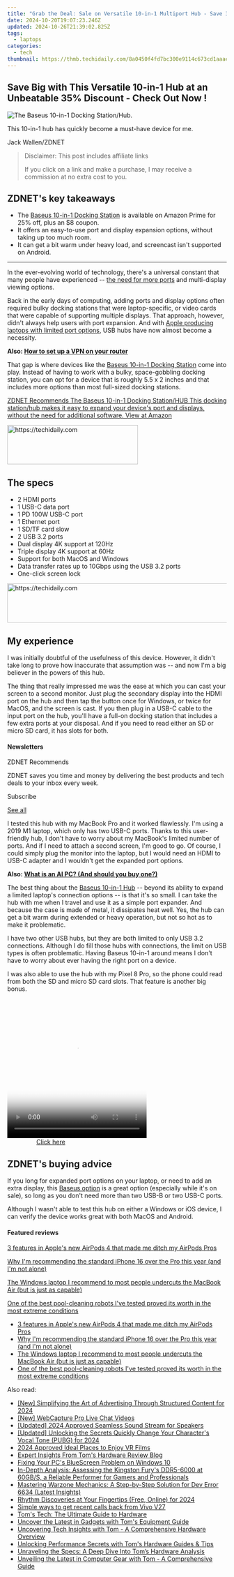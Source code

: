 ```yaml
---
title: "Grab the Deal: Sale on Versatile 10-in-1 Multiport Hub - Save 35%% Today![Shop at TechDeals.com]"
date: 2024-10-20T19:07:23.246Z
updated: 2024-10-26T21:39:02.825Z
tags:
  - laptops
categories:
  - tech
thumbnail: https://thmb.techidaily.com/8a0450f4fd7bc300e9114c673cd1aaae00e28e53efb0dd838d2ce71919e2b2da.jpg
---
```


## Save Big with This Versatile 10-in-1 Hub at an Unbeatable 35% Discount - Check Out Now !

![The Baseus 10-in-1 Docking Station/Hub.](https://www.zdnet.com/a/img/resize/533429bcefaf378f2233f0d0010245b86726416c/2024/02/27/8e646f4f-b5f6-4364-92c9-501615a413c7/10in1hero.jpg?auto=webp&width=1280)

This 10-in-1 hub has quickly become a must-have device for me.

Jack Wallen/ZDNET

>  Disclaimer: This post includes affiliate links
>
>  If you click on a link and make a purchase, I may receive a commission at no extra cost to you.
>

## ZDNET's key takeaways

* The [Baseus 10-in-1 Docking Station](https://buy.geni.us/Proxy.ashx?TSID=368250&GR%5FURL=https%3A%2F%2Fwww.amazon.com%2FBaseus-Docking-Station-Monitor-Ethernet%2Fdp%2FB0CJBSS7Z9%3Ftag%3Dzd-buy-button-20%26ascsubtag%3D%5F%5FCOM%5FCLICK%5FID%5F%5F%7Ca2c6ced0-c78a-4e7b-9cf8-d6c4af58990d%7Cdtp&dtb=1) is available on Amazon Prime for 25% off, plus an $8 coupon.
* It offers an easy-to-use port and display expansion options, without taking up too much room.
* It can get a bit warm under heavy load, and screencast isn't supported on Android.

---

In the ever-evolving world of technology, there's a universal constant that many people have experienced -- [the need for more ports](https://www.zdnet.com/article/i-turned-my-laptop-into-a-desktop-pc-and-ive-never-been-more-productive/) and multi-display viewing options.

Back in the early days of computing, adding ports and display options often required bulky docking stations that were laptop-specific, or video cards that were capable of supporting multiple displays. That approach, however, didn't always help users with port expansion. And with [Apple producing laptops with limited port options](https://www.zdnet.com/article/getting-the-most-from-your-laptop-with-these-awesome-accessories/), USB hubs have now almost become a necessity. 

**Also: [How to set up a VPN on your router](https://www.zdnet.com/article/how-to-set-up-a-vpn-on-your-router/)**

That gap is where devices like the [Baseus 10-in-1 Docking Station](https://buy.geni.us/Proxy.ashx?TSID=368250&GR%5FURL=https%3A%2F%2Fwww.amazon.com%2FBaseus-Docking-Station-Monitor-Ethernet%2Fdp%2FB0CJBSS7Z9%3Ftag%3Dzd-buy-button-20%26ascsubtag%3D%5F%5FCOM%5FCLICK%5FID%5F%5F%7Ca2c6ced0-c78a-4e7b-9cf8-d6c4af58990d%7Cdtp&dtb=1) come into play. Instead of having to work with a bulky, space-gobbling docking station, you can opt for a device that is roughly 5.5 x 2 inches and that includes more options than most full-sized docking stations. 

[ZDNET Recommends The Baseus 10-in-1 Docking Station/HUB This docking station/hub makes it easy to expand your device's port and displays, without the need for additional software. View at Amazon](https://buy.geni.us/Proxy.ashx?TSID=368250&GR%5FURL=https%3A%2F%2Fwww.amazon.com%2FBaseus-Docking-Station-Monitor-Ethernet%2Fdp%2FB0CJBSS7Z9%3Ftag%3Dzd-buy-button-20%26ascsubtag%3D%5F%5FCOM%5FCLICK%5FID%5F%5F%7Ca2c6ced0-c78a-4e7b-9cf8-d6c4af58990d%7Cdtp&dtb=1)

<!-- affiliate ads begin -->
<a href="https://aligracehair.sjv.io/c/5597632/1934138/19272" target="_top" id="1934138">
  <img src="//a.impactradius-go.com/display-ad/19272-1934138" border="0" alt="https://techidaily.com" width="300" height="90"/>
</a>
<img height="0" width="0" src="https://aligracehair.sjv.io/i/5597632/1934138/19272" style="position:absolute;visibility:hidden;" border="0" />
<!-- affiliate ads end -->

## The specs

* 2 HDMI ports
* 1 USB-C data port
* 1 PD 100W USB-C port
* 1 Ethernet port
* 1 SD/TF card slow
* 2 USB 3.2 ports
* Dual display 4K support at 120Hz
* Triple display 4K support at 60Hz
* Support for both MacOS and Windows
* Data transfer rates up to 10Gbps using the USB 3.2 ports
* One-click screen lock

<!-- affiliate ads begin -->
<a href="https://appsumo.8odi.net/c/5597632/2094483/7443" target="_top" id="2094483">
  <img src="//a.impactradius-go.com/display-ad/7443-2094483" border="0" alt="https://techidaily.com" width="728" height="90"/>
</a>
<img height="0" width="0" src="https://appsumo.8odi.net/i/5597632/2094483/7443" style="position:absolute;visibility:hidden;" border="0" />
<!-- affiliate ads end -->

## My experience

I was initially doubtful of the usefulness of this device. However, it didn't take long to prove how inaccurate that assumption was -- and now I'm a big believer in the powers of this hub. 

The thing that really impressed me was the ease at which you can cast your screen to a second monitor. Just plug the secondary display into the HDMI port on the hub and then tap the button once for Windows, or twice for MacOS, and the screen is cast. If you then plug in a USB-C cable to the input port on the hub, you'll have a full-on docking station that includes a few extra ports at your disposal. And if you need to read either an SD or micro SD card, it has slots for both.

#### Newsletters

ZDNET Recommends

ZDNET saves you time and money by delivering the best products and tech deals to your inbox every week.

 Subscribe

[See all](https://www.zdnet.com/newsletters/)

I tested this hub with my MacBook Pro and it worked flawlessly. I'm using a 2019 M1 laptop, which only has two USB-C ports. Thanks to this user-friendly hub, I don't have to worry about my MacBook's limited number of ports. And if I need to attach a second screen, I'm good to go. Of course, I could simply plug the monitor into the laptop, but I would need an HDMI to USB-C adapter and I wouldn't get the expanded port options.

**Also: [What is an AI PC? (And should you buy one?)](https://www.zdnet.com/article/what-is-an-ai-pc-and-should-you-buy-one/)**

The best thing about the [Baseus 10-in-1 Hub](https://buy.geni.us/Proxy.ashx?TSID=368250&GR%5FURL=https%3A%2F%2Fwww.amazon.com%2FBaseus-Docking-Station-Monitor-Ethernet%2Fdp%2FB0CJBSS7Z9%3Ftag%3Dzd-buy-button-20%26ascsubtag%3D%5F%5FCOM%5FCLICK%5FID%5F%5F%7Ca2c6ced0-c78a-4e7b-9cf8-d6c4af58990d%7Cdtp&dtb=1) \-- beyond its ability to expand a limited laptop's connection options -- is that it's so small. I can take the hub with me when I travel and use it as a simple port expander. And because the case is made of metal, it dissipates heat well. Yes, the hub can get a bit warm during extended or heavy operation, but not so hot as to make it problematic.

I have two other USB hubs, but they are both limited to only USB 3.2 connections. Although I do fill those hubs with connections, the limit on USB types is often problematic. Having Baseus 10-in-1 around means I don't have to worry about ever having the right port on a device.

I was also able to use the hub with my Pixel 8 Pro, so the phone could read from both the SD and micro SD card slots. That feature is another big bonus.

<!-- affiliate ads begin -->
<span id="1498635">
					<video width="320" height="320" style="cursor:pointer"
           poster="//a.impactradius-go.com/display-clicktoplayimage/1498635.png"
           onclick="if(!this.playClicked){this.play();this.setAttribute('controls',true);this.playClicked=true;}">
	   <source src="//a.impactradius-go.com/display-ad/17326-1498635">
	   <img src="//a.impactradius-go.com/display-clicktoplayimage/1498635.png" style="border: none; height: 100%; width: 100%; object-fit: contain">
	</video>
	<div style="width:200px;text-align:center"><a href="javascript:window.open(decodeURIComponent('https%3A%2F%2Fancheer.sjv.io%2Fc%2F5597632%2F1498635%2F17326'), '_blank');void(0);">Click here</a></div>
</span>
<img height="0" width="0" src="https://imp.pxf.io/i/5597632/1498635/17326" style="position:absolute;visibility:hidden;" border="0" />
<!-- affiliate ads end -->

## ZDNET's buying advice

If you long for expanded port options on your laptop, or need to add an extra display, this [Baseus option](https://buy.geni.us/Proxy.ashx?TSID=368250&GR%5FURL=https%3A%2F%2Fwww.amazon.com%2FBaseus-Docking-Station-Monitor-Ethernet%2Fdp%2FB0CJBSS7Z9%3Ftag%3Dzd-buy-button-20%26ascsubtag%3D%5F%5FCOM%5FCLICK%5FID%5F%5F%7Ca2c6ced0-c78a-4e7b-9cf8-d6c4af58990d%7Cdtp&dtb=1) is a great option (especially while it's on sale), so long as you don't need more than two USB-B or two USB-C ports.

Although I wasn't able to test this hub on either a Windows or iOS device, I can verify the device works great with both MacOS and Android. 

#### Featured reviews

[3 features in Apple's new AirPods 4 that made me ditch my AirPods Pros](https://www.zdnet.com/article/3-features-in-apples-new-airpods-4-that-made-me-ditch-my-airpods-pros/ "3 features in Apple's new AirPods 4 that made me ditch my AirPods Pros")

[Why I'm recommending the standard iPhone 16 over the Pro this year (and I'm not alone)](https://www.zdnet.com/article/why-im-recommending-the-standard-iphone-16-over-the-pro-this-year-and-im-not-alone/ "Why I'm recommending the standard iPhone 16 over the Pro this year (and I'm not alone)")

[The Windows laptop I recommend to most people undercuts the MacBook Air (but is just as capable)](https://www.zdnet.com/article/the-windows-laptop-i-recommend-to-most-people-undercuts-the-macbook-air-but-is-just-as-capable/ "The Windows laptop I recommend to most people undercuts the MacBook Air (but is just as capable)")

[One of the best pool-cleaning robots I've tested proved its worth in the most extreme conditions](https://www.zdnet.com/article/one-of-the-best-pool-cleaning-robots-ive-tested-proved-its-worth-in-the-most-extreme-conditions/ "One of the best pool-cleaning robots I've tested proved its worth in the most extreme conditions")

* [3 features in Apple's new AirPods 4 that made me ditch my AirPods Pros](https://www.zdnet.com/article/3-features-in-apples-new-airpods-4-that-made-me-ditch-my-airpods-pros/ "3 features in Apple's new AirPods 4 that made me ditch my AirPods Pros")
* [Why I'm recommending the standard iPhone 16 over the Pro this year (and I'm not alone)](https://www.zdnet.com/article/why-im-recommending-the-standard-iphone-16-over-the-pro-this-year-and-im-not-alone/ "Why I'm recommending the standard iPhone 16 over the Pro this year (and I'm not alone)")
* [The Windows laptop I recommend to most people undercuts the MacBook Air (but is just as capable)](https://www.zdnet.com/article/the-windows-laptop-i-recommend-to-most-people-undercuts-the-macbook-air-but-is-just-as-capable/ "The Windows laptop I recommend to most people undercuts the MacBook Air (but is just as capable)")
* [One of the best pool-cleaning robots I've tested proved its worth in the most extreme conditions](https://www.zdnet.com/article/one-of-the-best-pool-cleaning-robots-ive-tested-proved-its-worth-in-the-most-extreme-conditions/ "One of the best pool-cleaning robots I've tested proved its worth in the most extreme conditions")

<ins class="adsbygoogle"
     style="display:block"
     data-ad-format="autorelaxed"
     data-ad-client="ca-pub-7571918770474297"
     data-ad-slot="1223367746"></ins>

<ins class="adsbygoogle"
     style="display:block"
     data-ad-client="ca-pub-7571918770474297"
     data-ad-slot="8358498916"
     data-ad-format="auto"
     data-full-width-responsive="true"></ins>

<span class="atpl-alsoreadstyle">Also read:</span>
<div><ul>
<li><a href="https://facebook-clips.techidaily.com/new-simplifying-the-art-of-advertising-through-structured-content-for-2024/"><u>[New] Simplifying the Art of Advertising Through Structured Content for 2024</u></a></li>
<li><a href="https://facebook-video-content.techidaily.com/new-webcapture-pro-live-chat-videos/"><u>[New] WebCapture Pro Live Chat Videos</u></a></li>
<li><a href="https://article-tips.techidaily.com/updated-2024-approved-seamless-sound-stream-for-speakers/"><u>[Updated] 2024 Approved Seamless Sound Stream for Speakers</u></a></li>
<li><a href="https://fox-direct.techidaily.com/updated-unlocking-the-secrets-quickly-change-your-characters-vocal-tone-pubg-for-2024/"><u>[Updated] Unlocking the Secrets Quickly Change Your Character's Vocal Tone (PUBG) for 2024</u></a></li>
<li><a href="https://some-knowledge.techidaily.com/2024-approved-ideal-places-to-enjoy-vr-films/"><u>2024 Approved Ideal Places to Enjoy VR Films</u></a></li>
<li><a href="https://hardware-reviews.techidaily.com/expert-insights-from-toms-hardware-review-blog/"><u>Expert Insights From Tom's Hardware Review Blog</u></a></li>
<li><a href="https://common-error.techidaily.com/fixing-your-pcs-bluescreen-problem-on-windows-10/"><u>Fixing Your PC's BlueScreen Problem on Windows 10</u></a></li>
<li><a href="https://hardware-reviews.techidaily.com/in-depth-analysis-assessing-the-kingston-furys-ddr5-6000-at-60gbs-a-reliable-performer-for-gamers-and-professionals/"><u>In-Depth Analysis: Assessing the Kingston Fury's DDR5-6000 at 60GB/S, a Reliable Performer for Gamers and Professionals</u></a></li>
<li><a href="https://win-able.techidaily.com/mastering-warzone-mechanics-a-step-by-step-solution-for-dev-error-6634-latest-insights/"><u>Mastering Warzone Mechanics: A Step-by-Step Solution for Dev Error 6634 (Latest Insights)</u></a></li>
<li><a href="https://fox-access.techidaily.com/rhythm-discoveries-at-your-fingertips-free-online-for-2024/"><u>Rhythm Discoveries at Your Fingertips (Free, Online) for 2024</u></a></li>
<li><a href="https://techidaily.com/simple-ways-to-get-recent-calls-back-from-vivo-v27-by-fonelab-android-recover-call-logs/"><u>Simple ways to get recent calls back from Vivo V27</u></a></li>
<li><a href="https://hardware-reviews.techidaily.com/toms-tech-the-ultimate-guide-to-hardware/"><u>Tom's Tech: The Ultimate Guide to Hardware</u></a></li>
<li><a href="https://hardware-reviews.techidaily.com/uncover-the-latest-in-gadgets-with-toms-equipment-guide/"><u>Uncover the Latest in Gadgets with Tom's Equipment Guide</u></a></li>
<li><a href="https://hardware-reviews.techidaily.com/uncovering-tech-insights-with-tom-a-comprehensive-hardware-overview/"><u>Uncovering Tech Insights with Tom - A Comprehensive Hardware Overview</u></a></li>
<li><a href="https://hardware-reviews.techidaily.com/unlocking-performance-secrets-with-toms-hardware-guides-and-tips/"><u>Unlocking Performance Secrets with Tom's Hardware Guides & Tips</u></a></li>
<li><a href="https://hardware-reviews.techidaily.com/unraveling-the-specs-a-deep-dive-into-toms-hardware-analysis/"><u>Unraveling the Specs: A Deep Dive Into Tom’s Hardware Analysis</u></a></li>
<li><a href="https://hardware-reviews.techidaily.com/unveiling-the-latest-in-computer-gear-with-tom-a-comprehensive-guide/"><u>Unveiling the Latest in Computer Gear with Tom - A Comprehensive Guide</u></a></li>
</ul></div>

